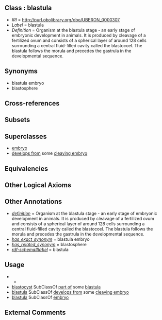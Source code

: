 
## Class : blastula

 * *IRI* = http://purl.obolibrary.org/obo/UBERON_0000307
 * *Label* = blastula
 * *Definition* = Organism at the blastula stage - an early stage of embryonic development in animals. It is produced by cleavage of a fertilized ovum and consists of a spherical layer of around 128 cells surrounding a central fluid-filled cavity called the blastocoel. The blastula follows the morula and precedes the gastrula in the developmental sequence.

## Synonyms

 * blastula embryo
 * blastosphere

## Cross-references


## Subsets


## Superclasses

 * [embryo](../../UBERON/22/UBERON_0000922.md)
 * [develops from](../../RO/02/RO_0002202.md) some [cleaving embryo](../../UBERON/10/UBERON_0007010.md)

## Equivalencies


## Other Logical Axioms


## Other Annotations

 * *[definition](../../IAO/15/IAO_0000115.md)* = Organism at the blastula stage - an early stage of embryonic development in animals. It is produced by cleavage of a fertilized ovum and consists of a spherical layer of around 128 cells surrounding a central fluid-filled cavity called the blastocoel. The blastula follows the morula and precedes the gastrula in the developmental sequence.
 * *[has_exact_synonym](../../ym/oboInOwl#hasExactSynonym.md)* = blastula embryo
 * *[has_related_synonym](../../ym/oboInOwl#hasRelatedSynonym.md)* = blastosphere
 * *[rdf-schema#label](../../el/rdf-schema#label.md)* = blastula

## Usage

 * -
 * [blastocyst](../../UBERON/58/UBERON_0000358.md) SubClassOf [part of](../../BFO/50/BFO_0000050.md) some [blastula](../../UBERON/07/UBERON_0000307.md)
 * [blastula](../../UBERON/07/UBERON_0000307.md) SubClassOf [develops from](../../RO/02/RO_0002202.md) some [cleaving embryo](../../UBERON/10/UBERON_0007010.md)
 * [blastula](../../UBERON/07/UBERON_0000307.md) SubClassOf [embryo](../../UBERON/22/UBERON_0000922.md)

## External Comments

